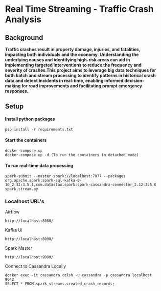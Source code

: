 # Real Time Streaming - Traffic Crash Analysis

## Background
**Traffic crashes result in property damage, injuries, and fatalities, impacting both individuals and the economy. Understanding the underlying causes and identifying high-risk areas can aid in implementing targeted interventions to reduce the frequency and severity of crashes.This project aims to leverage big data techniques for both batch and stream processing to identify patterns in historical crash data and detect incidents in real-time, enabling informed decision-making for road improvements and facilitating prompt emergency responses.**


## Setup

#### Install python packages
```
pip install -r requirements.txt
```

#### Start the containers
```
docker-compose up
docker-compose up -d (To run the containers in detached mode)
```

#### To run real-time data processing
```
spark-submit --master spark://localhost:7077 --packages org.apache.spark:spark-sql-kafka-0-10_2.12:3.5.1,com.datastax.spark:spark-cassandra-connector_2.12:3.5.0 spark_stream.py
```

### Localhost URL's
Airflow
```
http://localhost:8080/
```

Kafka UI
```
http://localhost:8090/
```


Spark Master
```
http://localhost:9090/
```


Connect to Cassandra Locally
``` 
docker exec -it cassandra cqlsh -u cassandra -p cassandra localhost 9042
SELECT * FROM spark_streams.created_crash_records;
```